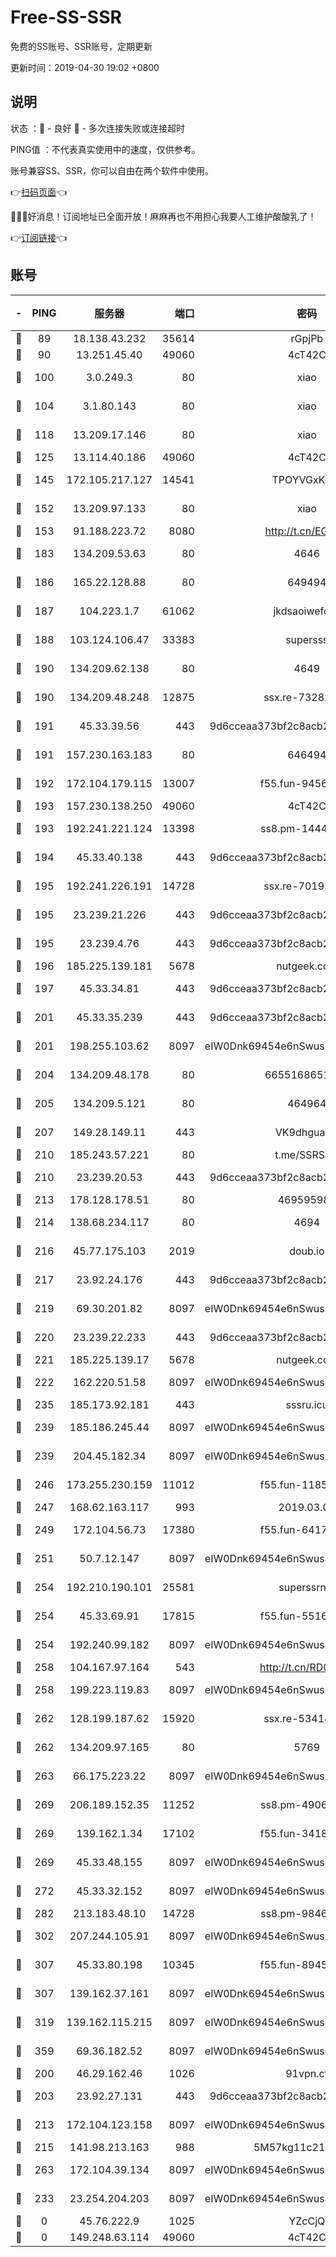 # Free-SS-SSR

免费的SS账号、SSR账号，定期更新

更新时间：2019-04-30 19:02 +0800

## 说明

状态     ：🙂 - 良好 🙁 - 多次连接失败或连接超时

PING值   ：不代表真实使用中的速度，仅供参考。

账号兼容SS、SSR，你可以自由在两个软件中使用。

👉[扫码页面](https://liesauer.github.io/Free-SS-SSR/)👈

🎉🎉🎉好消息！订阅地址已全面开放！麻麻再也不用担心我要人工维护酸酸乳了！

👉[订阅链接](https://www.liesauer.net/yogurt/subscribe?ACCESS_TOKEN=DAYxR3mMaZAsaqUb)👈

## 账号

|-|PING|服务器|端口|密码|加密方式|区域|
|:----:|:----:|:-----:|-----:|:----:|:----:|:----:|
|🙂|89|18.138.43.232|35614|rGpjPb|rc4-md5|SG|
|🙂|90|13.251.45.40|49060|4cT42C|chacha20|SG|
|🙂|100|3.0.249.3|80|xiao|aes-128-ctr|SG|
|🙂|104|3.1.80.143|80|xiao|aes-128-ctr|SG|
|🙂|118|13.209.17.146|80|xiao|aes-128-ctr|KR|
|🙂|125|13.114.40.186|49060|4cT42C|chacha20|JP|
|🙂|145|172.105.217.127|14541|TPOYVGxKglpi|aes-256-cfb|JP|
|🙂|152|13.209.97.133|80|xiao|aes-128-ctr|KR|
|🙂|153|91.188.223.72|8080|http://t.cn/EGJIyrl|rc4-md5|RU|
|🙂|183|134.209.53.63|80|4646|aes-256-cfb|US|
|🙂|186|165.22.128.88|80|649494|aes-256-cfb|US|
|🙂|187|104.223.1.7|61062|jkdsaoiwefdsa|aes-256-cfb|US|
|🙂|188|103.124.106.47|33383|supersss|aes-256-cfb|US|
|🙂|190|134.209.62.138|80|4649|aes-256-cfb|US|
|🙂|190|134.209.48.248|12875|ssx.re-73282037|aes-256-cfb|US|
|🙂|191|45.33.39.56|443|9d6cceaa373bf2c8acb22e60b6a58be6|aes-256-cfb|US|
|🙂|191|157.230.163.183|80|646494|aes-256-cfb|US|
|🙂|192|172.104.179.115|13007|f55.fun-94565222|aes-256-cfb|SG|
|🙂|193|157.230.138.250|49060|4cT42C|chacha20|US|
|🙂|193|192.241.221.124|13398|ss8.pm-14441068|aes-256-cfb|US|
|🙂|194|45.33.40.138|443|9d6cceaa373bf2c8acb22e60b6a58be6|aes-256-cfb|US|
|🙂|195|192.241.226.191|14728|ssx.re-70195651|aes-256-cfb|US|
|🙂|195|23.239.21.226|443|9d6cceaa373bf2c8acb22e60b6a58be6|aes-256-cfb|US|
|🙂|195|23.239.4.76|443|9d6cceaa373bf2c8acb22e60b6a58be6|aes-256-cfb|US|
|🙂|196|185.225.139.181|5678|nutgeek.com|rc4-md5|US|
|🙂|197|45.33.34.81|443|9d6cceaa373bf2c8acb22e60b6a58be6|aes-256-cfb|US|
|🙂|201|45.33.35.239|443|9d6cceaa373bf2c8acb22e60b6a58be6|aes-256-cfb|US|
|🙂|201|198.255.103.62|8097|eIW0Dnk69454e6nSwuspv9DmS201tQ0D|aes-256-cfb|US|
|🙂|204|134.209.48.178|80|6655168651651|aes-256-cfb|US|
|🙂|205|134.209.5.121|80|464964|aes-256-cfb|US|
|🙂|207|149.28.149.11|443|VK9dhgualsL|aes-256-cfb|SG|
|🙂|210|185.243.57.221|80|t.me/SSRSUB|rc4-md5|US|
|🙂|210|23.239.20.53|443|9d6cceaa373bf2c8acb22e60b6a58be6|aes-256-cfb|US|
|🙂|213|178.128.178.51|80|469595985|chacha20|US|
|🙂|214|138.68.234.117|80|4694|aes-256-cfb|US|
|🙂|216|45.77.175.103|2019|doub.io|aes-128-ctr|SG|
|🙂|217|23.92.24.176|443|9d6cceaa373bf2c8acb22e60b6a58be6|aes-256-cfb|US|
|🙂|219|69.30.201.82|8097|eIW0Dnk69454e6nSwuspv9DmS201tQ0D|aes-256-cfb|US|
|🙂|220|23.239.22.233|443|9d6cceaa373bf2c8acb22e60b6a58be6|aes-256-cfb|US|
|🙂|221|185.225.139.17|5678|nutgeek.com|rc4-md5|US|
|🙂|222|162.220.51.58|8097|eIW0Dnk69454e6nSwuspv9DmS201tQ0D|aes-256-cfb|US|
|🙂|235|185.173.92.181|443|sssru.icu|rc4-md5|RU|
|🙂|239|185.186.245.44|8097|eIW0Dnk69454e6nSwuspv9DmS201tQ0D|aes-256-cfb|NL|
|🙂|239|204.45.182.34|8097|eIW0Dnk69454e6nSwuspv9DmS201tQ0D|aes-256-cfb|US|
|🙂|246|173.255.230.159|11012|f55.fun-11858863|aes-256-cfb|US|
|🙂|247|168.62.163.117|993|2019.03.07|rc4-md5|US|
|🙂|249|172.104.56.73|17380|f55.fun-64173788|aes-256-cfb|SG|
|🙂|251|50.7.12.147|8097|eIW0Dnk69454e6nSwuspv9DmS201tQ0D|aes-256-cfb|US|
|🙂|254|192.210.190.101|25581|superssrnet|aes-256-cfb|US|
|🙂|254|45.33.69.91|17815|f55.fun-55164380|aes-256-cfb|US|
|🙂|254|192.240.99.182|8097|eIW0Dnk69454e6nSwuspv9DmS201tQ0D|aes-256-cfb|US|
|🙂|258|104.167.97.164|543|http://t.cn/RD0D7sx|rc4-md5|CA|
|🙂|258|199.223.119.83|8097|eIW0Dnk69454e6nSwuspv9DmS201tQ0D|aes-256-cfb|US|
|🙂|262|128.199.187.62|15920|ssx.re-53414429|aes-256-cfb|SG|
|🙂|262|134.209.97.165|80|5769|aes-256-cfb|SG|
|🙂|263|66.175.223.22|8097|eIW0Dnk69454e6nSwuspv9DmS201tQ0D|aes-256-cfb|US|
|🙂|269|206.189.152.35|11252|ss8.pm-49065778|aes-256-cfb|SG|
|🙂|269|139.162.1.34|17102|f55.fun-34189518|aes-256-cfb|SG|
|🙂|269|45.33.48.155|8097|eIW0Dnk69454e6nSwuspv9DmS201tQ0D|aes-256-cfb|US|
|🙂|272|45.33.32.152|8097|eIW0Dnk69454e6nSwuspv9DmS201tQ0D|aes-256-cfb|US|
|🙂|282|213.183.48.10|14728|ss8.pm-98469490|rc4-md5|RU|
|🙂|302|207.244.105.91|8097|eIW0Dnk69454e6nSwuspv9DmS201tQ0D|aes-256-cfb|US|
|🙂|307|45.33.80.198|10345|f55.fun-89457321|aes-256-cfb|US|
|🙂|307|139.162.37.161|8097|eIW0Dnk69454e6nSwuspv9DmS201tQ0D|aes-256-cfb|SG|
|🙂|319|139.162.115.215|8097|eIW0Dnk69454e6nSwuspv9DmS201tQ0D|aes-256-cfb|JP|
|🙂|359|69.36.182.52|8097|eIW0Dnk69454e6nSwuspv9DmS201tQ0D|aes-256-cfb|US|
|🙂|200|46.29.162.46|1026|91vpn.cf|rc4-md5|RU|
|🙂|203|23.92.27.131|443|9d6cceaa373bf2c8acb22e60b6a58be6|aes-256-cfb|US|
|🙂|213|172.104.123.158|8097|eIW0Dnk69454e6nSwuspv9DmS201tQ0D|aes-256-cfb|JP|
|🙂|215|141.98.213.163|988|5M57kg11c214qDmK|chacha20|KR|
|🙂|263|172.104.39.134|8097|eIW0Dnk69454e6nSwuspv9DmS201tQ0D|aes-256-cfb|SG|
|🙁|233|23.254.204.203|8097|eIW0Dnk69454e6nSwuspv9DmS201tQ0D|aes-256-cfb|US|
|🙁|0|45.76.222.9|1025|YZcCjQ|rc4-md5|JP|
|🙁|0|149.248.63.114|49060|4cT42C|chacha20|CA|
